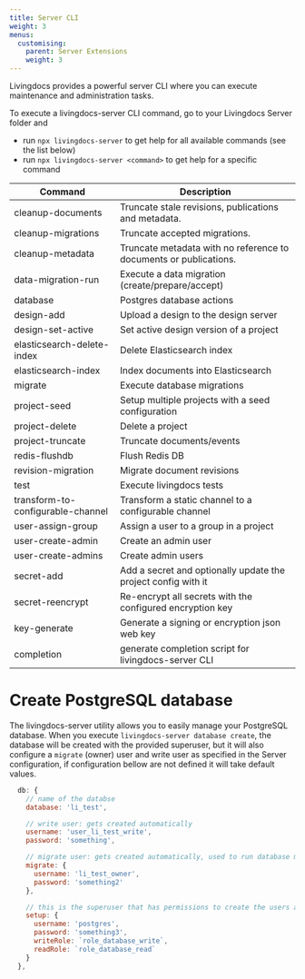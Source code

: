 ```yaml
---
title: Server CLI
weight: 3
menus:
  customising:
    parent: Server Extensions
    weight: 3
---
```


Livingdocs provides a powerful server CLI where you can execute maintenance and administration tasks.

To execute a livingdocs-server CLI command, go to your Livingdocs Server folder and
- run `npx livingdocs-server` to get help for all available commands (see the list below)
- run `npx livingdocs-server <command>` to get help for a specific command

|Command|Description|
|-|-|
|cleanup-documents|Truncate stale revisions, publications and metadata.|
|cleanup-migrations|Truncate accepted migrations.|
|cleanup-metadata|Truncate metadata with no reference to documents or publications.|
|data-migration-run|Execute a data migration (create/prepare/accept)|
|database|Postgres database actions|
|design-add|Upload a design to the design server|
|design-set-active|Set active design version of a project|
|elasticsearch-delete-index|Delete Elasticsearch index|
|elasticsearch-index|Index documents into Elasticsearch|
|migrate|Execute database migrations|
|project-seed|Setup multiple projects with a seed configuration|
|project-delete|Delete a project|
|project-truncate|Truncate documents/events|
|redis-flushdb|Flush Redis DB|
|revision-migration|Migrate document revisions|
|test|Execute livingdocs tests|
|transform-to-configurable-channel|Transform a static channel to a configurable channel|
|user-assign-group|Assign a user to a group in a project|
|user-create-admin|Create an admin user|
|user-create-admins|Create admin users|
|secret-add|Add a secret and optionally update the project config with it|
|secret-reencrypt|Re-encrypt all secrets with the configured encryption key|
|key-generate|Generate a signing or encryption json web key|
|completion|generate completion script for livingdocs-server CLI|


# Create PostgreSQL database

The livingdocs-server utility allows you to easily manage your PostgreSQL database. When you execute `livingdocs-server database create`, the database will be created with the provided superuser, but it will also configure a `migrate` (owner) user and write user as specified in the Server configuration, if configuration bellow are not defined it will take default values.

```js
  db: {
    // name of the databse
    database: 'li_test',

    // write user: gets created automatically
    username: 'user_li_test_write',
    password: 'something',

    // migrate user: gets created automatically, used to run database migrations
    migrate: {
      username: 'li_test_owner',
      password: 'something2'
    },

    // this is the superuser that has permissions to create the users above
    setup: {
      username: 'postgres',
      password: 'something3',
      writeRole: `role_database_write`,
      readRole: `role_database_read`
    }
  },
```
